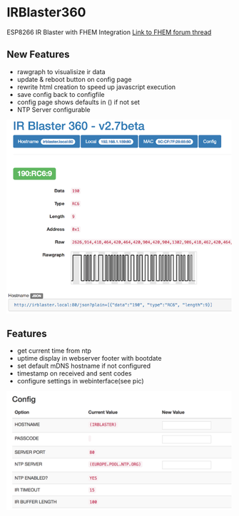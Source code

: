 # IRBlaster360

ESP8266 IR Blaster with FHEM Integration
[Link to FHEM forum thread](https://forum.fhem.de/index.php/topic,72950.0.html)

## New Features

* rawgraph to visualisize ir data
* update & reboot button on config page
* rewrite html creation to speed up javascript execution
* save config back to configfile
* config page shows defaults in () if not set
* NTP Server configurable

![rawgraph](/images/rawgraph.png)

## Features

* get current time from ntp
* uptime display in webserver footer with bootdate
* set default mDNS hostname if not configured
* timestamp on received and sent codes
* configure settings in webinterface(see pic)

![config](/images/config2.png)


